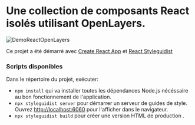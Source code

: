 # Une collection de composants React isolés utilisant OpenLayers.

![DemoReactOpenLayers](https://user-images.githubusercontent.com/44428775/56866460-b068f900-69d9-11e9-932c-35f2417f91c6.gif)

Ce projet a été démarré avec [Create React App](https://github.com/facebook/create-react-app) et [React Styleguidist](https://react-styleguidist.js.org/)

### Scripts disponibles

Dans le répertoire du projet, exécuter:
-  `npm install` qui va installer toutes les dépendances Node.js nécéssaire au bon fonctionnement de l'application.
-  `npx styleguidist server` pour démarrer un serveur de guides de style. Ouvrez [http://localhost:6060](http://localhost:6060) pour l'afficher dans le navigateur.
-  `npx styleguidist build` pour créer une version HTML de production .


